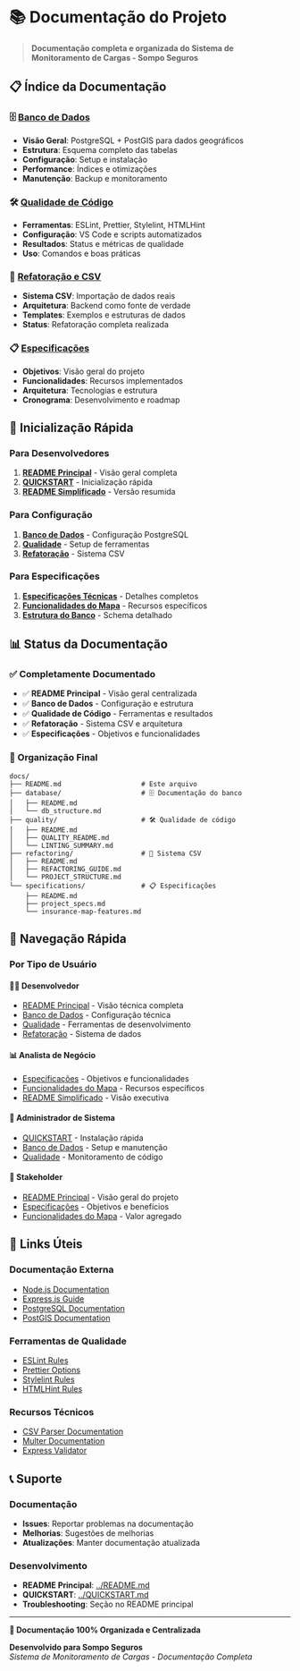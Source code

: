 # 📚 Documentação do Projeto

> **Documentação completa e organizada do Sistema de Monitoramento de Cargas - Sompo Seguros**

## 📋 Índice da Documentação

### **🗄️ [Banco de Dados](database/README.md)**
- **Visão Geral**: PostgreSQL + PostGIS para dados geográficos
- **Estrutura**: Esquema completo das tabelas
- **Configuração**: Setup e instalação
- **Performance**: Índices e otimizações
- **Manutenção**: Backup e monitoramento

### **🛠️ [Qualidade de Código](quality/README.md)**
- **Ferramentas**: ESLint, Prettier, Stylelint, HTMLHint
- **Configuração**: VS Code e scripts automatizados
- **Resultados**: Status e métricas de qualidade
- **Uso**: Comandos e boas práticas

### **🔄 [Refatoração e CSV](refactoring/README.md)**
- **Sistema CSV**: Importação de dados reais
- **Arquitetura**: Backend como fonte de verdade
- **Templates**: Exemplos e estruturas de dados
- **Status**: Refatoração completa realizada

### **📋 [Especificações](specifications/README.md)**
- **Objetivos**: Visão geral do projeto
- **Funcionalidades**: Recursos implementados
- **Arquitetura**: Tecnologias e estrutura
- **Cronograma**: Desenvolvimento e roadmap

## 🚀 Inicialização Rápida

### **Para Desenvolvedores**
1. **[README Principal](../README.md)** - Visão geral completa
2. **[QUICKSTART](../QUICKSTART.md)** - Inicialização rápida
3. **[README Simplificado](../README-SIMPLIFICADO.md)** - Versão resumida

### **Para Configuração**
1. **[Banco de Dados](database/README.md)** - Configuração PostgreSQL
2. **[Qualidade](quality/README.md)** - Setup de ferramentas
3. **[Refatoração](refactoring/README.md)** - Sistema CSV

### **Para Especificações**
1. **[Especificações Técnicas](specifications/project_specs.md)** - Detalhes completos
2. **[Funcionalidades do Mapa](specifications/insurance-map-features.md)** - Recursos específicos
3. **[Estrutura do Banco](database/db_structure.md)** - Schema detalhado

## 📊 Status da Documentação

### **✅ Completamente Documentado**
- ✅ **README Principal** - Visão geral centralizada
- ✅ **Banco de Dados** - Configuração e estrutura
- ✅ **Qualidade de Código** - Ferramentas e resultados
- ✅ **Refatoração** - Sistema CSV e arquitetura
- ✅ **Especificações** - Objetivos e funcionalidades

### **📁 Organização Final**
```
docs/
├── README.md                    # Este arquivo
├── database/                    # 🗄️ Documentação do banco
│   ├── README.md
│   └── db_structure.md
├── quality/                     # 🛠️ Qualidade de código
│   ├── README.md
│   ├── QUALITY_README.md
│   └── LINTING_SUMMARY.md
├── refactoring/                 # 🔄 Sistema CSV
│   ├── README.md
│   ├── REFACTORING_GUIDE.md
│   └── PROJECT_STRUCTURE.md
└── specifications/              # 📋 Especificações
    ├── README.md
    ├── project_specs.md
    └── insurance-map-features.md
```

## 🎯 Navegação Rápida

### **Por Tipo de Usuário**

#### **👨‍💻 Desenvolvedor**
- [README Principal](../README.md) - Visão técnica completa
- [Banco de Dados](database/README.md) - Configuração técnica
- [Qualidade](quality/README.md) - Ferramentas de desenvolvimento
- [Refatoração](refactoring/README.md) - Sistema de dados

#### **📊 Analista de Negócio**
- [Especificações](specifications/README.md) - Objetivos e funcionalidades
- [Funcionalidades do Mapa](specifications/insurance-map-features.md) - Recursos específicos
- [README Simplificado](../README-SIMPLIFICADO.md) - Visão executiva

#### **🔧 Administrador de Sistema**
- [QUICKSTART](../QUICKSTART.md) - Instalação rápida
- [Banco de Dados](database/README.md) - Setup e manutenção
- [Qualidade](quality/README.md) - Monitoramento de código

#### **🎯 Stakeholder**
- [README Principal](../README.md) - Visão geral do projeto
- [Especificações](specifications/README.md) - Objetivos e benefícios
- [Funcionalidades do Mapa](specifications/insurance-map-features.md) - Valor agregado

## 🔗 Links Úteis

### **Documentação Externa**
- [Node.js Documentation](https://nodejs.org/docs/)
- [Express.js Guide](https://expressjs.com/)
- [PostgreSQL Documentation](https://www.postgresql.org/docs/)
- [PostGIS Documentation](https://postgis.net/documentation/)

### **Ferramentas de Qualidade**
- [ESLint Rules](https://eslint.org/docs/rules/)
- [Prettier Options](https://prettier.io/docs/en/options.html)
- [Stylelint Rules](https://stylelint.io/user-guide/rules/)
- [HTMLHint Rules](https://github.com/htmlhint/HTMLHint/wiki/Rules)

### **Recursos Técnicos**
- [CSV Parser Documentation](https://csv.js.org/)
- [Multer Documentation](https://github.com/expressjs/multer)
- [Express Validator](https://express-validator.github.io/docs/)

## 📞 Suporte

### **Documentação**
- **Issues**: Reportar problemas na documentação
- **Melhorias**: Sugestões de melhorias
- **Atualizações**: Manter documentação atualizada

### **Desenvolvimento**
- **README Principal**: [../README.md](../README.md)
- **QUICKSTART**: [../QUICKSTART.md](../QUICKSTART.md)
- **Troubleshooting**: Seção no README principal

---

**🎯 Documentação 100% Organizada e Centralizada**

**Desenvolvido para Sompo Seguros**  
*Sistema de Monitoramento de Cargas - Documentação Completa*
